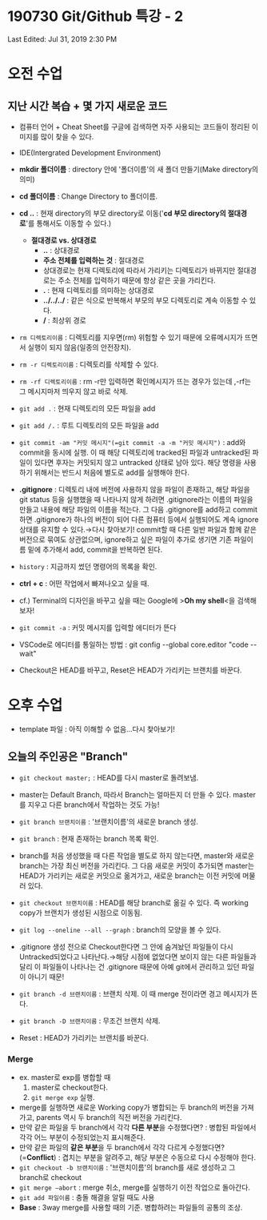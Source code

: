 # 190730 Git/Github 특강 - 2

Last Edited: Jul 31, 2019 2:30 PM

# 오전 수업

## 지난 시간 복습 + 몇 가지 새로운 코드

- 컴퓨터 언어 + Cheat Sheet를 구글에 검색하면 자주 사용되는 코드들이 정리된 이미지를 많이 찾을 수 있다.
- IDE(Intergrated Development Environment)
- **mkdir 폴더이름** : directory 안에 '폴더이름'의 새 폴더 만들기(Make directory의 의미)
- **cd 폴더이름** : Change Directory to 폴더이름.
- **cd ..** : 현재 directory의 부모 directory로 이동('**cd 부모 directory의 절대경로**'를 통해서도 이동할 수 있다.)
    - **절대경로 vs. 상대경로**
        - **..** : 상대경로
        - **주소 전체를 입력하는 것** : 절대경로
        - 상대경로는 현재 디렉토리에 따라서 가리키는 디렉토리가 바뀌지만 절대경로는 주소 전체를 입력하기 때문에 항상 같은 곳을 가리킨다.
        - **.** : 현재 디렉토리를 의미하는 상대경로
        - **../../../** : 같은 식으로 반복해서 부모의 부모 디렉토리로 계속 이동할 수 있다.
        - **/** : 최상위 경로

- `rm 디렉토리이름` : 디렉토리를 지우면(rm) 위험할 수 있기 때문에 오류메시지가 뜨면서 실행이 되지 않음(일종의 안전장치).
- `rm -r 디렉토리이름` : 디렉토리를 삭제할 수 있다.
- `rm -rf 디렉토리이름` : rm -r만 입력하면 확인메시지가 뜨는 경우가 있는데 ,-rf는 그 메시지마저 띄우지 않고 바로 삭제.
- `git add .` : 현재 디렉토리의 모든 파일을 add
- `git add /.` : 루트 디렉토리의 모든 파일을 add
- `git commit -am "커밋 메시지"(=git commit -a -m "커밋 메시지")` : add와 commit을 동시에 실행. 이 때 해당 디렉토리에 tracked된 파일과 untracked된 파일이 있다면 후자는 커밋되지 않고 untracked 상태로 남아 있다. 해당 명령을 사용하기 위해서는 반드시 처음에 별도로 add를 실행해야 한다.
- **.gitignore** : 디렉토리 내에 버전에 사용하지 않을 파일이 존재하고, 해당 파일을 git status 등을 실행했을 때 나타나지 않게 하려면 .gitignore라는 이름의 파일을 만들고 내용에 해당 파일의 이름을 적는다. 그 다음 .gitignore를 add하고 commit하면 .gitignore가 하나의 버전이 되어 다른 컴퓨터 등에서 실행되어도 계속 ignore 상태를 유지할 수 있다.→다시 찾아보기!
commit할 때 다른 일반 파일과 함께 같은 버전으로 묶여도 상관없으며, ignore하고 싶은 파일이 추가로 생기면 기존 파일이름 밑에 추가해서 add, commit을 반복하면 된다.
- `history` : 지금까지 썼던 명령어의 목록을 확인.
- **ctrl + c** : 어떤 작업에서 빠져나오고 싶을 때.
- cf.) Terminal의 디자인을 바꾸고 싶을 때는 Google에 >**Oh my shell**<을 검색해보자!
- `git commit -a` : 커밋 메시지를 입력할 에디터가 뜬다
- VSCode로 에디터를 통일하는 방법 : git config --global core.editor "code --wait"
- Checkout은 HEAD를 바꾸고, Reset은 HEAD가 가리키는 브랜치를 바꾼다.

# 오후 수업

- template 파일 : 아직 이해할 수 없음...다시 찾아보기!

## 오늘의 주인공은 "**Branch**"

- `git checkout master;` : HEAD를 다시 master로 돌려보냄.
- master는 Default Branch, 따라서 Branch는 얼마든지 더 만들 수 있다. master를 지우고 다른 branch에서 작업하는 것도 가능!
- `git branch 브랜치이름` : '브랜치이름'의 새로운 branch 생성.
- `git branch` : 현재 존재하는 branch 목록 확인.
- branch를 처음 생성했을 때 다른 작업을 별도로 하지 않는다면, master와 새로운 branch는 가장 최신 버전을 가리킨다. 그 다음 새로운 커밋이 추가되면 master는 HEAD가 가리키는 새로운 커밋으로 옮겨가고, 새로운 branch는 이전 커밋에 머물러 있다.
- `git checkout 브랜치이름` : HEAD를  해당 branch로 옮길 수 있다. 즉 working copy가 브랜치가 생성된 시점으로 이동됨.
- `git log --oneline --all --graph` : branch의 모양을 볼 수 있다.
- .gitignore 생성 전으로 Checkout한다면 그 안에 숨겨놨던 파일들이 다시 Untracked되었다고 나타난다.→해당 시점에 없었다면 보이지 않는 다른 파일들과 달리 이 파일들이 나타나는 건 .gitignore 때문에 아예 git에서 관리하고 있던 파일이 아니기 때문!

- `git branch -d 브랜치이름` : 브랜치 삭제. 이 때 merge 전이라면 경고 메시지가 뜬다.
- `git branch -D 브랜치이름` : 무조건 브랜치 삭제.
- Reset : HEAD가 가리키는 브랜치를 바꾼다.

### Merge

- ex. master로 exp를 병합할 때
    1. master로 checkout한다.
    2. `git merge exp` 실행.
- merge를 실행하면 새로운 Working copy가 병합되는 두 branch의 버전을 가져가고, parents 역시 두 branch의 직전 버전을 가리킨다.
- 만약 같은 파일을 두 branch에서 각각 **다른 부분**을 수정했다면?
: 병합된 파일에서 각각 어느 부분이 수정되었는지 표시해준다.
- 만약 같은 파일의 **같은 부분**을 두 branch에서 각각 다르게 수정했다면?(=**Conflict**)
: 겹치는 부분을 알려주고, 해당 부분은 수동으로 다시 수정해야 한다.
- `git checkout -b 브랜치이름` : '브랜치이름'의 branch를 새로 생성하고 그 branch로 checkout
- `git merge —abort` : merge 취소, merge를 실행하기 이전 작업으로 돌아간다.
- `git add 파일이름` : 충돌 해결을 알릴 때도 사용
- **Base** : 3way merge를 사용할 때의 기준. 병합하려는 파일들의 공통의 조상.